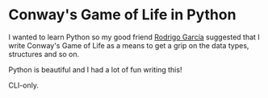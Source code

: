 # Conway's Game of Life in Python

I wanted to learn Python so my good friend [Rodrigo García](https://github.com/rgarcia-herrera) suggested that I write Conway's Game of Life as a means to get a grip on the data types, structures and so on.

Python is beautiful and I had a lot of fun writing this!

CLI-only.
